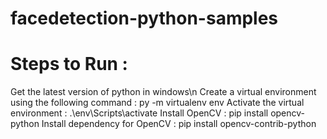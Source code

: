 # facedetection-python-samples

# Steps to Run : 
  Get the latest version of python in windows\n
  Create a virtual environment using the following command : py -m virtualenv env
  Activate the virtual environment : .\env\Scripts\activate
  Install OpenCV : pip install opencv-python
  Install dependency for OpenCV : pip install opencv-contrib-python
